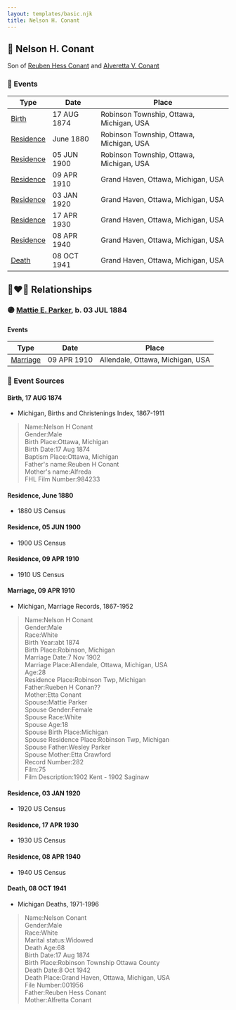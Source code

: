 ```yaml
---
layout: templates/basic.njk
title: Nelson H. Conant
---
```

## 🔵 Nelson H. Conant

Son of [Reuben Hess Conant](/people/3/37326838) and [Alveretta V. Conant](/people/6/60109856)

### 📆 Events

Type | Date | Place
------ | ------ | ------
[Birth](#event-event-2) | 17 AUG 1874 | Robinson Township, Ottawa, Michigan, USA
[Residence](#event-event-0) | June 1880 | Robinson Township, Ottawa, Michigan, USA
[Residence](#event-event-1) | 05 JUN 1900 | Robinson Township, Ottawa, Michigan, USA
[Residence](#event-event-2) | 09 APR 1910 | Grand Haven, Ottawa, Michigan, USA
[Residence](#event-event-3) | 03 JAN 1920 | Grand Haven, Ottawa, Michigan, USA
[Residence](#event-event-4) | 17 APR 1930 | Grand Haven, Ottawa, Michigan, USA
[Residence](#event-event-5) | 08 APR 1940 | Grand Haven, Ottawa, Michigan, USA
[Death](#event-event-9) | 08 OCT 1941 | Grand Haven, Ottawa, Michigan, USA

## 👩‍❤️‍👨 Relationships

### 🟣 [Mattie E. Parker](/people/9/92379008), b. 03 JUL 1884

#### Events

Type | Date | Place
------ | ------ | ------
[Marriage](#event-family-0-event-0) | 09 APR 1910 | Allendale, Ottawa, Michigan, USA
### 📰 Event Sources

#### <a id="event-event-2"></a> Birth, 17 AUG 1874
* Michigan, Births and Christenings Index, 1867-1911
>   
  > Name:Nelson H Conant  
  > Gender:Male  
  > Birth Place:Ottawa, Michigan  
  > Birth Date:17 Aug 1874  
  > Baptism Place:Ottawa, Michigan  
  > Father's name:Reuben H Conant  
  > Mother's name:Alfreda  
  > FHL Film Number:984233

#### <a id="event-event-0"></a> Residence, June 1880
* 1880 US Census

#### <a id="event-event-1"></a> Residence, 05 JUN 1900
* 1900 US Census

#### <a id="event-event-2"></a> Residence, 09 APR 1910
* 1910 US Census

#### <a id="event-family-0-event-0"></a> Marriage, 09 APR 1910
* Michigan, Marriage Records, 1867-1952
>   
  > Name:Nelson H Conant  
  > Gender:Male  
  > Race:White  
  > Birth Year:abt 1874  
  > Birth Place:Robinson, Michigan  
  > Marriage Date:7 Nov 1902  
  > Marriage Place:Allendale, Ottawa, Michigan, USA  
  > Age:28  
  > Residence Place:Robinson Twp, Michigan  
  > Father:Rueben H Conan??  
  > Mother:Etta Conant  
  > Spouse:Mattie Parker  
  > Spouse Gender:Female  
  > Spouse Race:White  
  > Spouse Age:18  
  > Spouse Birth Place:Michigan  
  > Spouse Residence Place:Robinson Twp, Michigan  
  > Spouse Father:Wesley Parker  
  > Spouse Mother:Etta Crawford  
  > Record Number:282  
  > Film:75  
  > Film Description:1902 Kent - 1902 Saginaw

#### <a id="event-event-3"></a> Residence, 03 JAN 1920
* 1920 US Census

#### <a id="event-event-4"></a> Residence, 17 APR 1930
* 1930 US Census

#### <a id="event-event-5"></a> Residence, 08 APR 1940
* 1940 US Census
#### <a id="event-event-9"></a> Death, 08 OCT 1941
* Michigan Deaths, 1971-1996
>   
  > Name:Nelson Conant  
  > Gender:Male  
  > Race:White  
  > Marital status:Widowed  
  > Death Age:68  
  > Birth Date:17 Aug 1874  
  > Birth Place:Robinson Township Ottawa County  
  > Death Date:8 Oct 1942  
  > Death Place:Grand Haven, Ottawa, Michigan, USA  
  > File Number:001956  
  > Father:Reuben Hess Conant  
  > Mother:Alfretta Conant
